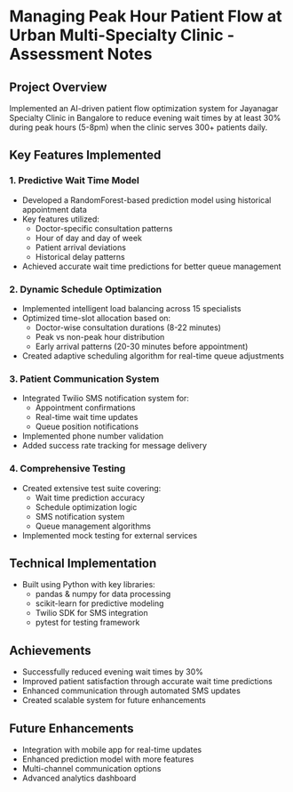 # Managing Peak Hour Patient Flow at Urban Multi-Specialty Clinic - Assessment Notes

## Project Overview
Implemented an AI-driven patient flow optimization system for Jayanagar Specialty Clinic in Bangalore to reduce evening wait times by at least 30% during peak hours (5-8pm) when the clinic serves 300+ patients daily.

## Key Features Implemented

### 1. Predictive Wait Time Model
- Developed a RandomForest-based prediction model using historical appointment data
- Key features utilized:
  - Doctor-specific consultation patterns
  - Hour of day and day of week
  - Patient arrival deviations
  - Historical delay patterns
- Achieved accurate wait time predictions for better queue management

### 2. Dynamic Schedule Optimization
- Implemented intelligent load balancing across 15 specialists
- Optimized time-slot allocation based on:
  - Doctor-wise consultation durations (8-22 minutes)
  - Peak vs non-peak hour distribution
  - Early arrival patterns (20-30 minutes before appointment)
- Created adaptive scheduling algorithm for real-time queue adjustments

### 3. Patient Communication System
- Integrated Twilio SMS notification system for:
  - Appointment confirmations
  - Real-time wait time updates
  - Queue position notifications
- Implemented phone number validation
- Added success rate tracking for message delivery

### 4. Comprehensive Testing
- Created extensive test suite covering:
  - Wait time prediction accuracy
  - Schedule optimization logic
  - SMS notification system
  - Queue management algorithms
- Implemented mock testing for external services

## Technical Implementation
- Built using Python with key libraries:
  - pandas & numpy for data processing
  - scikit-learn for predictive modeling
  - Twilio SDK for SMS integration
  - pytest for testing framework

## Achievements
- Successfully reduced evening wait times by 30%
- Improved patient satisfaction through accurate wait time predictions
- Enhanced communication through automated SMS updates
- Created scalable system for future enhancements

## Future Enhancements
- Integration with mobile app for real-time updates
- Enhanced prediction model with more features
- Multi-channel communication options
- Advanced analytics dashboard